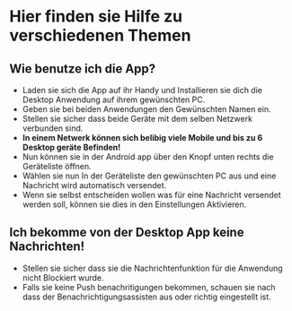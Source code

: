 # Hier finden sie Hilfe zu verschiedenen Themen

## Wie benutze ich die App?

- Laden sie sich die App auf ihr Handy und Installieren sie dich die Desktop Anwendung auf ihrem gewünschten PC.
- Geben sie bei beiden Anwendungen den Gewünschten Namen ein.
- Stellen sie sicher dass beide Geräte mit dem selben Netzwerk verbunden sind.
- **In einem Netwerk können sich belibig viele Mobile und bis zu 6 Desktop geräte Befinden!**
- Nun können sie in der Android app über den Knopf unten rechts die Geräteliste öffnen.
- Wählen sie nun In der Geräteliste den gewünschten PC aus und eine Nachricht wird automatisch versendet.
- Wenn sie selbst entscheiden wollen was für eine Nachricht versendet werden soll, können sie dies in den Einstellungen Aktivieren.

## Ich bekomme von der Desktop App keine Nachrichten!

- Stellen sie sicher dass sie die Nachrichtenfunktion für die Anwendung nicht Blockiert wurde.
- Falls sie keine Push benachritigungen bekommen, schauen sie nach dass der Benachrichtigungsassisten aus oder richtig eingestellt ist.
